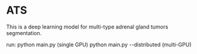 # ATS
This is a deep learning model for multi-type adrenal gland tumors segmentation.

run: 
python main.py (single GPU)
python main.py --distributed (multi-GPU)
